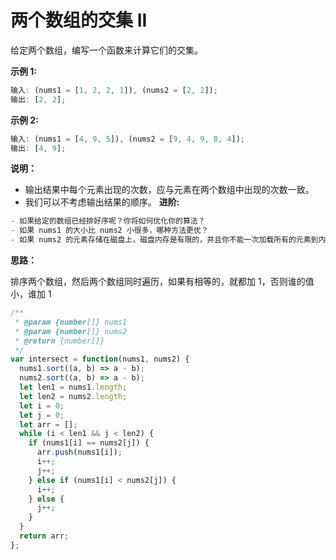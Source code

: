 # 两个数组的交集 II

给定两个数组，编写一个函数来计算它们的交集。

**示例 1:**

```js
输入: (nums1 = [1, 2, 2, 1]), (nums2 = [2, 2]);
输出: [2, 2];
```

**示例 2:**

```js
输入: (nums1 = [4, 9, 5]), (nums2 = [9, 4, 9, 8, 4]);
输出: [4, 9];
```

**说明：**

- 输出结果中每个元素出现的次数，应与元素在两个数组中出现的次数一致。
- 我们可以不考虑输出结果的顺序。
  **进阶:**

```js
- 如果给定的数组已经排好序呢？你将如何优化你的算法？
- 如果 nums1 的大小比 nums2 小很多，哪种方法更优？
- 如果 nums2 的元素存储在磁盘上，磁盘内存是有限的，并且你不能一次加载所有的元素到内存中，你该怎么办？
```

**思路：**

排序两个数组，然后两个数组同时遍历，如果有相等的，就都加 1，否则谁的值小，谁加 1

```js
/**
 * @param {number[]} nums1
 * @param {number[]} nums2
 * @return {number[]}
 */
var intersect = function(nums1, nums2) {
  nums1.sort((a, b) => a - b);
  nums2.sort((a, b) => a - b);
  let len1 = nums1.length;
  let len2 = nums2.length;
  let i = 0;
  let j = 0;
  let arr = [];
  while (i < len1 && j < len2) {
    if (nums1[i] == nums2[j]) {
      arr.push(nums1[i]);
      i++;
      j++;
    } else if (nums1[i] < nums2[j]) {
      i++;
    } else {
      j++;
    }
  }
  return arr;
};
```
